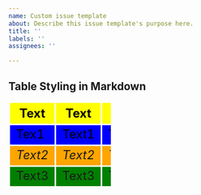 ```yaml
---
name: Custom issue template
about: Describe this issue template's purpose here.
title: ''
labels: ''
assignees: ''

---
```


## Table Styling in Markdown

<style>
    .Table {
        width:40%;
        text-align: center;
    }
    .Table th {
        background: yellow;
        word-wrap: break-word;
        text-align: center;
        font-style: bold;
        border:3px solid white;
    }
    .Table td{
       border:3px solid white; 
    } 
    .Table tr:nth-child(1) { background: blue; color: black; font-size: 24px; font-style: bold;  } 
    .Table tr:nth-child(2) { background: orange; font-size: 24px }
    .Table tr:nth-child(3) { background: green; font-size: 24px }


</style>

<div class="Table">

| Text | Text | Text | Text | 
| -- | -- | -- | -- |
| Tex1 |Text1 | Text1  |Text1  |
| <em>Text2</em>  | <em>Text2</em>  | <em>Text2</em>  | <em>Text2</em>  |
| Text3  |Text3  | Text3  | Text3  |


</div>
